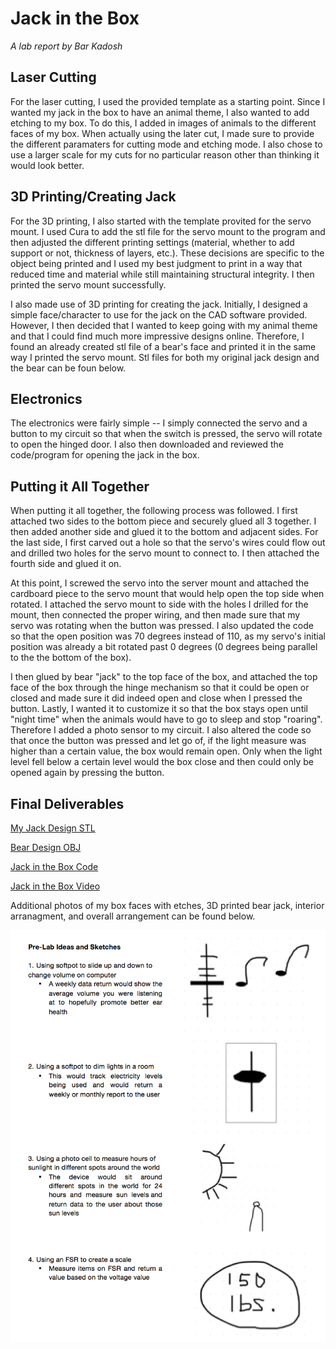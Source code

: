 # Jack in the Box

*A lab report by Bar Kadosh* 

## Laser Cutting

For the laser cutting, I used the provided template as a starting point. Since I wanted my jack in the box to have an animal theme, I also wanted to add etching to my box. To do this, I added in images of animals to the different faces of my box. When actually using the later cut, I made sure to provide the different paramaters for cutting mode and etching mode. I also chose to use a larger scale for my cuts for no particular reason other than thinking it would look better.

## 3D Printing/Creating Jack

For the 3D printing, I also started with the template provited for the servo mount. I used Cura to add the stl file for the servo mount to the program and then adjusted the different printing settings (material, whether to add support or not, thickness of layers, etc.). These decisions are specific to the object being printed and I used my best judgment to print in a way that reduced time and material while still maintaining structural integrity. I then printed the servo mount successfully. 

I also made use of 3D printing for creating the jack. Initially, I designed a simple face/character to use for the jack on the CAD software provided. However, I then decided that I wanted to keep going with my animal theme and that I could find much more impressive designs online. Therefore, I found an already created stl file of a bear's face and printed it in the same way I printed the servo mount. Stl files for both my original jack design and the bear can be foun below.  

## Electronics

The electronics were fairly simple -- I simply connected the servo and a button to my circuit so that when the switch is pressed, the servo will rotate to open the hinged door. I also then downloaded and reviewed the code/program for opening the jack in the box.

## Putting it All Together

When putting it all together, the following process was followed. I first attached two sides to the bottom piece and securely glued all 3 together. I then added another side and glued it to the bottom and adjacent sides. For the last side, I first carved out a hole so that the servo's wires could flow out and drilled two holes for the servo mount to connect to. I then attached the fourth side and glued it on. 

At this point, I screwed the servo into the server mount and attached the cardboard piece to the servo mount that would help open the top side when rotated. I attached the servo mount to side with the holes I drilled for the mount, then connected the proper wiring, and then made sure that my servo was rotating when the button was pressed. I also updated the code so that the open position was 70 degrees instead of 110, as my servo's initial position was already a bit rotated past 0 degrees (0 degrees being parallel to the the bottom of the box).

I then glued by bear "jack" to the top face of the box, and attached the top face of the box through the hinge mechanism so that it could be open or closed and made sure it did indeed open and close when I pressed the button. Lastly, I wanted it to customize it so that the box stays open until "night time" when the animals would have to go to sleep and stop "roaring". Therefore I added a photo sensor to my circuit. I also altered the code so that once the button was pressed and let go of, if the light measure was higher than a certain value, the box would remain open. Only when the light level fell below a certain level would the box close and then could only be opened again by pressing the button.

## Final Deliverables

[My Jack Design STL](https://github.com/barkadosh1/IDD-Fa19_Lab5/blob/master/JackMan.stl)

[Bear Design OBJ](https://github.com/barkadosh1/IDD-Fa19_Lab5/blob/master/bear.OBJ)

[Jack in the Box Code](https://github.com/barkadosh1/IDD-Fa19_Lab5/blob/master/motor.ino)

[Jack in the Box Video](https://youtu.be/3AtJwbNAvXA)

Additional photos of my box faces with etches, 3D printed bear jack, interior arranagment, and overall arrangement can be found below.

<img src="https://github.com/barkadosh1/IDD-Fa19-Lab3/blob/master/Screen%20Shot%202019-09-27%20at%2010.53.34%20PM.png">
